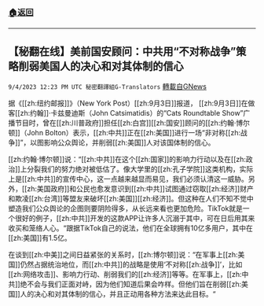 ###  [:house:返回](README.md)
---


## 【秘翻在线】美前国安顾问：中共用“不对称战争”策略削弱美国人的决心和对其体制的信心
`9/4/2023 12:23 PM UTC 秘密翻譯組G-Translators` [轉載自GNews](https://gnews.org/articles/1643030)

据《[[zh:纽约邮报]]》（New York Post）[[zh:9月3日]]报道， [[zh:9月3日]]在做客[[zh:约翰]]·卡兹曼迪斯（John Catsimatidis）的“Cats Roundtable Show”广播节目时，曾在[[zh:川普政府]]担任[[zh:白宫]][[zh:国安]]顾问的[[zh:约翰·博尔顿]]（John Bolton）表示，[[zh:中共]]正在[[zh:美国]]进行一场“非对称[[zh:战争]]”，以图影响公众舆论，并削弱[[zh:美国]]人对该国体制的信心。

[[zh:约翰·博尔顿]]说：“[[zh:中共]]在这个[[zh:国家]]的影响力行动以及在[[zh:政治]]上分裂我们的努力绝对被低估了。像大学里的[[zh:孔子学院]]这类机构，实际上是[[zh:中共]]的宣传中心，这一点越来越显而易见，我们必须认清这一威胁。另外，[[zh:美国政府]]和公民也愈发意识到[[zh:中共]]试图通过窃取[[zh:经济]]财产和欺凌[[zh:台湾]]等盟友来破坏[[zh:美国]][[zh:经济]]。但这种在人们不知不觉中塑造我们公众舆论的企图则要阴险得多，从长远来看也更加危险。TikTok就是一个很好的例子，[[zh:中共]]开发的这款APP让许多人沉溺于其中，可在日后用其来收买和笼络人心。“跟据TikTok自己的说法，他们在全球拥有10亿多用户，其中在[[zh:美国]]有1.5亿。

在谈到[[zh:中美]]之间日益紧张的关系时，[[zh:博尔顿]]说：“在军事上[[zh:美国]]仍然占据统治地位，而[[zh:中共]]的战略是使用‘不对称[[zh:战争]]’，比如[[zh:网络攻击]]、影响力行动、削弱我们的[[zh:经济]]等等。在军事上，[[zh:中共]]绝不会与我们正面对峙，因为他们知道后果会咋样。但他们旨在削弱[[zh:美国]]人的决心和对其体制的信心，并且正动用各种方法来达此目标。“
